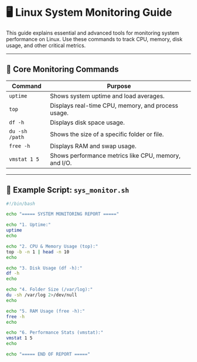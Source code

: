 # 🖥️ Linux System Monitoring Guide

This guide explains essential and advanced tools for monitoring system performance on Linux. Use these commands to track CPU, memory, disk usage, and other critical metrics.

---

## 🧰 Core Monitoring Commands

| **Command**     | **Purpose**                                      |
|------------------|--------------------------------------------------|
| `uptime`        | Shows system uptime and load averages.           |
| `top`           | Displays real-time CPU, memory, and process usage. |
| `df -h`         | Displays disk space usage.                       |
| `du -sh /path`  | Shows the size of a specific folder or file.     |
| `free -h`       | Displays RAM and swap usage.                     |
| `vmstat 1 5`    | Shows performance metrics like CPU, memory, and I/O. |

---

## 🧪 Example Script: `sys_monitor.sh`

```bash
#!/bin/bash

echo "===== SYSTEM MONITORING REPORT ====="

echo "1. Uptime:"
uptime
echo

echo "2. CPU & Memory Usage (top):"
top -b -n 1 | head -n 10
echo

echo "3. Disk Usage (df -h):"
df -h
echo

echo "4. Folder Size (/var/log):"
du -sh /var/log 2>/dev/null
echo

echo "5. RAM Usage (free -h):"
free -h
echo

echo "6. Performance Stats (vmstat):"
vmstat 1 5
echo

echo "===== END OF REPORT ====="
